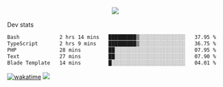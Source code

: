 <h3 align="center">
  <a href="https://github.com/spoopy2023">
      <img src="https://github-profile-trophy.vercel.app/?username=Spoopy2023&no-bg=true&no-frame=true">
  </a>
</h3>

Dev stats
<!--START_SECTION:waka-->

```txt
Bash             2 hrs 14 mins   █████████▒░░░░░░░░░░░░░░░   37.95 %
TypeScript       2 hrs 9 mins    █████████▒░░░░░░░░░░░░░░░   36.75 %
PHP              28 mins         ██░░░░░░░░░░░░░░░░░░░░░░░   07.95 %
Text             27 mins         ██░░░░░░░░░░░░░░░░░░░░░░░   07.90 %
Blade Template   14 mins         █░░░░░░░░░░░░░░░░░░░░░░░░   04.01 %
```

<!--END_SECTION:waka-->
[![wakatime](https://wakatime.com/badge/user/018ece4c-ff65-47b1-86a2-26e4e720c978.svg)](https://wakatime.com/@mac_g)
<img src="https://camo.githubusercontent.com/935c1e1091fb0ce9d975d06263ed4bc014721cd7e52b557f59b07c85da01afe3/68747470733a2f2f6b6f6d617265762e636f6d2f67687076632f3f757365726e616d653d5843726166744d616e3532266c6162656c3d566965777326636f6c6f723d626c7565267374796c653d706c6173746963">
